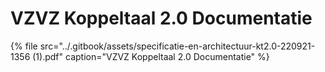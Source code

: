 # VZVZ Koppeltaal 2.0 Documentatie

{% file src="../.gitbook/assets/specificatie-en-architectuur-kt2.0-220921-1356 \(1\).pdf" caption="VZVZ Koppeltaal 2.0 Documentatie" %}

